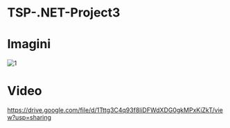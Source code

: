 # TSP-.NET-Project3
Imagini
==================

![1](https://github.com/FilosGabriel/TSP-.NET-Project3/tree/master/imagini%20rulare/1.png?raw=true)

Video
=======================
https://drive.google.com/file/d/1Tttg3C4q93f8liDFWdXDG0gkMPxKiZkT/view?usp=sharing 
